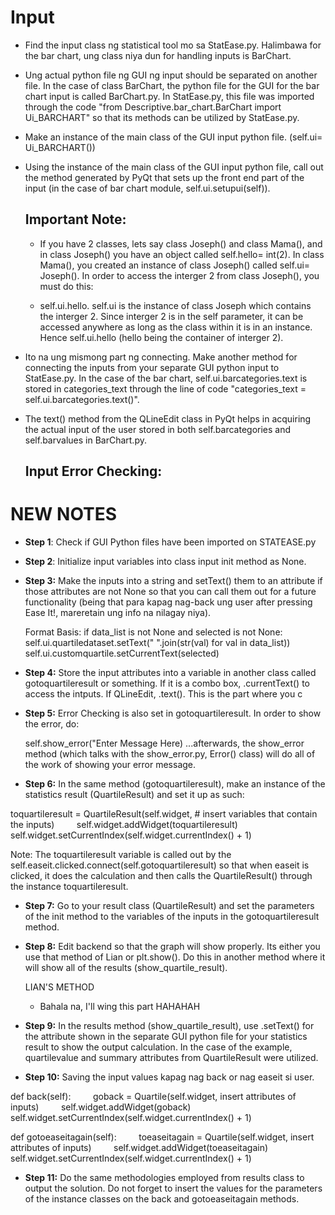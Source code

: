 # Input
- Find the input class ng statistical tool mo sa StatEase.py. Halimbawa for the bar chart, ung class niya dun for handling inputs is BarChart.
  
- Ung actual python file ng GUI ng input should be separated on another file. In the case of class BarChart, the python file for the GUI for the bar chart input is called BarChart.py. In StatEase.py, this file was imported through the code "from Descriptive.bar_chart.BarChart import Ui_BARCHART" so that its methods can be utilized by StatEase.py.
  
- Make an instance of the main class of the GUI input python file. (self.ui= Ui_BARCHART())
  
- Using the instance of the main class of the GUI input python file, call out the method generated by PyQt that sets up the front end part of the input (in the case of bar chart module, self.ui.setupui(self)).

	## Important Note:
	- If you have 2 classes, lets say class Joseph() and class Mama(), and in class Joseph() you have an object called self.hello= int(2). In class Mama(), you created an instance of class Joseph() called self.ui= Joseph(). In order to access the interger 2 from class Joseph(), you must do this:
	  
	- self.ui.hello. self.ui is the instance of class Joseph which contains the interger 2. Since interger 2 is in the self parameter, it can be accessed anywhere as long as the class within it is in an instance. Hence self.ui.hello (hello being the container of interger 2).

- Ito na ung mismong part ng connecting. Make another method for connecting the inputs from your separate GUI python input to StatEase.py. In the case of the bar chart, self.ui.barcategories.text is stored in categories_text through the line of code "categories_text = self.ui.barcategories.text()". 

- The text() method from the QLineEdit class in PyQt helps in acquiring the actual input of the user stored in both self.barcategories and self.barvalues in BarChart.py. 

	## Input Error Checking:



# NEW NOTES

- **Step 1**: Check if GUI Python files have been imported on STATEASE.py
- **Step 2**: Initialize input variables into class input init method as None.
- **Step 3:** Make the inputs into a string and setText() them to an attribute if those attributes are not None so that you can call them out for a future functionality (being that para kapag nag-back ung user after pressing Ease It!, mareretain ung info na nilagay niya).
  
  Format Basis:
  if data_list is not None and selected is not None:
            self.ui.quartiledataset.setText(" ".join(str(val) for val in data_list))
            self.ui.customquartile.setCurrentText(selected)
            
- **Step 4:** Store the input attributes into a variable in another class called gotoquartileresult or something. If it is a combo box, .currentText() to access the intputs. If QLineEdit, .text(). This is the part where you c
- **Step 5:** Error Checking is also set in gotoquartileresult. In order to show the error, do:
  
  self.show_error("Enter Message Here)
...afterwards, the show_error method (which talks with the show_error.py, Error() class) will do all of the work of showing your error message.

- **Step 6:** In the same method (gotoquartileresult), make an instance of the statistics result (QuartileResult) and set it up as such:

toquartileresult = QuartileResult(self.widget, # insert variables that contain the inputs)
        self.widget.addWidget(toquartileresult)
        self.widget.setCurrentIndex(self.widget.currentIndex() + 1)

Note: The toquartileresult variable is called out by the self.easeit.clicked.connect(self.gotoquartileresult) so that when easeit is clicked, it does the calculation and then calls the QuartileResult() through the instance toquartileresult.

- **Step 7:** Go to your result class (QuartileResult) and set the parameters of the init method to the variables of the inputs in the gotoquartileresult method. 

- **Step 8:** Edit backend so that the graph will show properly. Its either you use that method of Lian or plt.show(). Do this in another method where it will show all of the results (show_quartile_result).
  
	LIAN'S METHOD
	- Bahala na, I'll wing this part HAHAHAH

- **Step 9:** In the results method (show_quartile_result), use .setText() for the attribute shown in the separate GUI python file for your statistics result to show the output calculation. In the case of the example, quartilevalue and summary attributes from QuartileResult were utilized.

- **Step 10:** Saving the input values kapag nag back or nag easeit si user.
  
def back(self):
        goback = Quartile(self.widget, insert attributes of inputs)
        self.widget.addWidget(goback)
        self.widget.setCurrentIndex(self.widget.currentIndex() + 1)

def gotoeaseitagain(self):
        toeaseitagain = Quartile(self.widget, insert attributes of inputs)
        self.widget.addWidget(toeaseitagain)
        self.widget.setCurrentIndex(self.widget.currentIndex() + 1)

- **Step 11:** Do the same methodologies employed from results class to output the solution. Do not forget to insert the values for the parameters of the instance classes on the back and gotoeaseitagain methods.